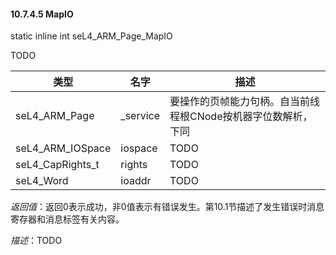 #### 10.7.4.5  MapIO

static inline int seL4_ARM_Page_MapIO

TODO

类型 | 名字 | 描述
--- | --- | ---
seL4_ARM_Page | _service | 要操作的页帧能力句柄。自当前线程根CNode按机器字位数解析，下同
seL4_ARM_IOSpace | iospace | TODO
seL4_CapRights_t | rights | TODO
seL4_Word | ioaddr | TODO

*返回值*：返回0表示成功，非0值表示有错误发生。第10.1节描述了发生错误时消息寄存器和消息标签有关内容。

*描述*：TODO
